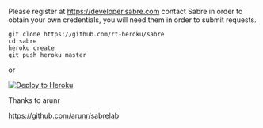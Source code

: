 
Please register at https://developer.sabre.com contact Sabre in order to obtain your own credentials, you will need them in order to submit requests.

```
git clone https://github.com/rt-heroku/sabre
cd sabre
heroku create 
git push heroku master
```

or

[![Deploy to Heroku](https://www.herokucdn.com/deploy/button.png)](https://heroku.com/deploy)

Thanks to arunr

https://github.com/arunr/sabrelab
